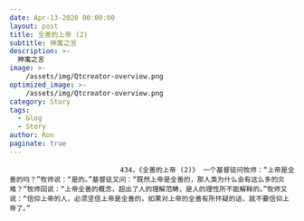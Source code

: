```yaml
---
date: Apr-13-2020 00:00:00
layout: post
title: 全善的上帝 (2)
subtitle: 神寓之言
description: >-
  神寓之言
image: >-
    /assets/img/Qtcreator-overview.png
optimized_image: >-
    /assets/img/Qtcreator-overview.png
category: Story
tags:
  - blog
  - Story
author: Ron
paginate: true
---
```


							　　434，《全善的上帝 (2)》 一个基督徒问牧师：“上帝是全善的吗？”牧师说：“是的。”基督徒又问：“既然上帝是全善的，那人类为什么会有这么多的灾难？”牧师回说：“上帝全善的概念，超出了人的理解范畴，是人的理性所不能解释的。”牧师又说：“信仰上帝的人，必须坚信上帝是全善的，如果对上帝的全善有所怀疑的话，就不要信仰上帝了。”
							
							
						